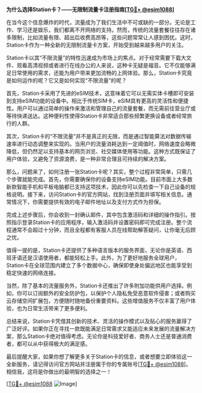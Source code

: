 **为什么选择Station卡？——无限制流量卡注册指南[[TG💪+ @esim1088](https://t.me/s/esim1088)]**

在当今这个信息爆炸的时代，流量成为了我们生活中不可或缺的一部分。无论是工作、学习还是娱乐，我们都离不开网络的支持。然而，传统的流量套餐往往存在诸多限制，比如流量有限、超出后收费高昂等，这些问题常常让人感到困扰。这时，Station卡作为一种全新的无限制流量卡方案，开始受到越来越多用户的关注。

Station卡以其“不限流量”的特性迅速成为市场上的焦点。对于经常需要下载大文件、观看高清视频或者进行在线办公的人来说，这种卡无疑是福音。它不仅能够满足日常使用的需求，还能为用户带来更加流畅的上网体验。那么，Station卡究竟是如何运作的呢？它又是如何实现“不限流量”的呢？

首先，Station卡采用了先进的eSIM技术，这意味着它可以无需实体卡槽即可安装到支持eSIM功能的设备中。相比于传统SIM卡，eSIM具有更高的灵活性和便捷性。用户可以通过简单的操作来激活和管理自己的流量套餐，而无需前往营业厅或等待快递送达。这种便利性使得Station卡非常适合那些频繁更换设备或者经常旅行的人群。

其次，Station卡的“不限流量”并不是真正的无限，而是通过智能算法对数据传输速率进行动态调整来实现的。当用户的流量消耗达到一定阈值时，网络速度会略微降低，但仍然足以支持基本的网页浏览、社交媒体使用等功能。这种方式既保证了用户体验，又避免了资源浪费，是一种非常合理且可持续的解决方案。

那么，问题来了，如何注册一张Station卡呢？其实，整个过程非常简单，只需几个步骤就能完成。首先，你需要确保你的设备支持eSIM功能。目前市面上大多数新款智能手机和平板电脑都已支持这项技术，因此你可以先检查一下自己设备的规格说明。接下来，访问Station卡的官方网站，找到注册页面并填写相关信息。通常情况下，你需要提供有效的电子邮件地址以及支付方式作为担保。

完成上述步骤后，你会收到一封确认邮件，其中包含激活码和详细的操作指引。按照指示登录Station卡的应用程序，输入激活码并设置密码即可完成注册。整个流程通常不会超过十分钟，而且全程都有客服人员在线帮助解答疑问，让你毫无后顾之忧。

值得一提的是，Station卡还提供了多种语言版本的服务界面，无论你是英语、西班牙语还是汉语使用者，都能轻松上手。此外，为了更好地服务全球用户，Station卡在全球范围内建立了多个数据中心，确保即使身处偏远地区也能享受到稳定快速的网络连接。

当然，除了基本的流量服务外，Station卡还推出了许多附加功能供用户选择。例如，你可以订阅额外的安全防护包，以保护个人隐私免受恶意软件侵害；或者购买云存储空间扩展包，方便随时随地备份重要资料。这些增值服务不仅丰富了用户体验，也为日常生活带来了更多便利。

总结来说，Station卡凭借其创新的技术、灵活的操作模式以及贴心的服务赢得了广泛好评。如果你正在寻找一款既能满足日常需求又能适应未来发展的流量解决方案，那么Station卡绝对值得考虑。无论你是科技爱好者、商务人士还是普通消费者，都可以从中获得极大的满足感。

最后提醒大家，如果你想了解更多关于Station卡的信息，或者想要立即体验这一全新服务，请记得访问官方网站并注册属于你的专属账号[[TG💪+ @esim1088](https://t.me/s/esim1088)]。相信我，这将是你做出的最明智的选择之一！

[[TG💪+ @esim1088](https://t.me/s/esim1088) ![Image](https://i.postimg.cc/4NQfJmqS/Snipaste-2025-05-13-00-14-12.png)]